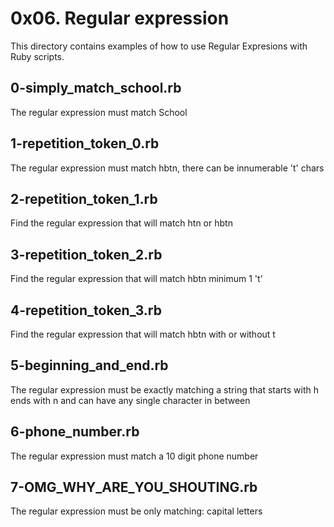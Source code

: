 # 0x06. Regular expression

This directory contains examples of how to use Regular Expresions with Ruby scripts.

## 0-simply_match_school.rb

The regular expression must match School

## 1-repetition_token_0.rb

The regular expression must match hbtn, there can be innumerable 't' chars

## 2-repetition_token_1.rb

Find the regular expression that will match htn or hbtn

## 3-repetition_token_2.rb

Find the regular expression that will match hbtn minimum 1 't'

## 4-repetition_token_3.rb

Find the regular expression that will match hbtn with or without t

## 5-beginning_and_end.rb

The regular expression must be exactly matching a string that starts with h ends with n and can have any single character in between

## 6-phone_number.rb

The regular expression must match a 10 digit phone number

## 7-OMG_WHY_ARE_YOU_SHOUTING.rb

The regular expression must be only matching: capital letters